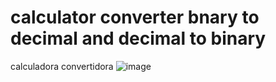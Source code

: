 # calculator converter bnary to decimal and decimal to binary
calculadora convertidora
![image](https://user-images.githubusercontent.com/52295350/171301748-227ad70a-de26-4876-878b-0a92f19bb020.png)

